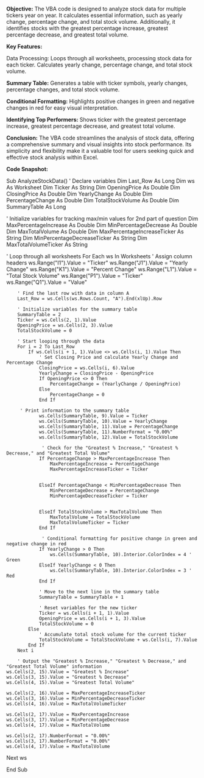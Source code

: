 **Objective:**
The VBA code is designed to analyze stock data for multiple tickers year on year. It calculates essential information, such as yearly change, percentage change, and total stock volume. Additionally, it identifies stocks with the greatest percentage increase, greatest percentage decrease, and greatest total volume.

**Key Features:**

Data Processing:
Loops through all worksheets, processing stock data for each ticker.
Calculates yearly change, percentage change, and total stock volume.

**Summary Table:**
Generates a table with ticker symbols, yearly changes, percentage changes, and total stock volume.

**Conditional Formatting:**
Highlights positive changes in green and negative changes in red for easy visual interpretation.

**Identifying Top Performers:**
Shows ticker with the greatest percentage increase, greatest percentage decrease, and greatest total volume.

**Conclusion:**
The VBA code streamlines the analysis of stock data, offering a comprehensive summary and visual insights into stock performance. Its simplicity and flexibility make it a valuable tool for users seeking quick and effective stock analysis within Excel.

**Code Snapshot:**


Sub AnalyzeStockData()
    ' Declare variables
    Dim Last_Row As Long
    Dim ws As Worksheet
    Dim Ticker As String
    Dim OpeningPrice As Double
    Dim ClosingPrice As Double
    Dim YearlyChange As Double
    Dim PercentageChange As Double
    Dim TotalStockVolume As Double
    Dim SummaryTable As Long
  
   ' Initialize variables for tracking max/min values for 2nd part of question
    Dim MaxPercentageIncrease As Double
    Dim MinPercentageDecrease As Double
    Dim MaxTotalVolume As Double
    Dim MaxPercentageIncreaseTicker As String
    Dim MinPercentageDecreaseTicker As String
    Dim MaxTotalVolumeTicker As String
    
        
   
   ' Loop through all worksheets
    For Each ws In Worksheets
        ' Assign column headers
        ws.Range("I1").Value = "Ticker"
        ws.Range("J1").Value = "Yearly Change"
        ws.Range("K1").Value = "Percent Change"
        ws.Range("L1").Value = "Total Stock Volume"
        ws.Range("P1").Value = "Ticker"
        ws.Range("Q1").Value = "Value"
        
        ' Find the last row with data in column A
        Last_Row = ws.Cells(ws.Rows.Count, "A").End(xlUp).Row
        
        ' Initialize variables for the summary table
        SummaryTable = 2
        Ticker = ws.Cells(2, 1).Value
        OpeningPrice = ws.Cells(2, 3).Value
        TotalStockVolume = 0
        
        ' Start looping through the data
        For i = 2 To Last_Row
            If ws.Cells(i + 1, 1).Value <> ws.Cells(i, 1).Value Then
                ' Set Closing Price and calculate Yearly Change and Percentage Change
                ClosingPrice = ws.Cells(i, 6).Value
                YearlyChange = ClosingPrice - OpeningPrice
                If OpeningPrice <> 0 Then
                    PercentageChange = (YearlyChange / OpeningPrice)
                Else
                    PercentageChange = 0
                End If
                
         ' Print information to the summary table
                ws.Cells(SummaryTable, 9).Value = Ticker
                ws.Cells(SummaryTable, 10).Value = YearlyChange
                ws.Cells(SummaryTable, 11).Value = PercentageChange
                ws.Cells(SummaryTable, 11).NumberFormat = "0.00%"
                ws.Cells(SummaryTable, 12).Value = TotalStockVolume
                
                 ' Check for the "Greatest % Increase," "Greatest % Decrease," and "Greatest Total Volume"
                If PercentageChange > MaxPercentageIncrease Then
                    MaxPercentageIncrease = PercentageChange
                    MaxPercentageIncreaseTicker = Ticker
                

                ElseIf PercentageChange < MinPercentageDecrease Then
                    MinPercentageDecrease = PercentageChange
                    MinPercentageDecreaseTicker = Ticker
             

                ElseIf TotalStockVolume > MaxTotalVolume Then
                    MaxTotalVolume = TotalStockVolume
                    MaxTotalVolumeTicker = Ticker
                End If
                
                 ' Conditional formatting for positive change in green and negative change in red
                If YearlyChange > 0 Then
                    ws.Cells(SummaryTable, 10).Interior.ColorIndex = 4 ' Green
                ElseIf YearlyChange < 0 Then
                    ws.Cells(SummaryTable, 10).Interior.ColorIndex = 3 ' Red
                End If
                
                ' Move to the next line in the summary table
                SummaryTable = SummaryTable + 1
                
                ' Reset variables for the new ticker
                Ticker = ws.Cells(i + 1, 1).Value
                OpeningPrice = ws.Cells(i + 1, 3).Value
                TotalStockVolume = 0
            Else
                ' Accumulate total stock volume for the current ticker
                TotalStockVolume = TotalStockVolume + ws.Cells(i, 7).Value
            End If
        Next i
        
        ' Output the "Greatest % Increase," "Greatest % Decrease," and "Greatest Total Volume" information
    ws.Cells(2, 15).Value = "Greatest % Increase"
    ws.Cells(3, 15).Value = "Greatest % Decrease"
    ws.Cells(4, 15).Value = "Greatest Total Volume"

    ws.Cells(2, 16).Value = MaxPercentageIncreaseTicker
    ws.Cells(3, 16).Value = MinPercentageDecreaseTicker
    ws.Cells(4, 16).Value = MaxTotalVolumeTicker

    ws.Cells(2, 17).Value = MaxPercentageIncrease
    ws.Cells(3, 17).Value = MinPercentageDecrease
    ws.Cells(4, 17).Value = MaxTotalVolume
    
    ws.Cells(2, 17).NumberFormat = "0.00%"
    ws.Cells(3, 17).NumberFormat = "0.00%"
    ws.Cells(4, 17).Value = MaxTotalVolume
    
   Next ws
   
    
End Sub



